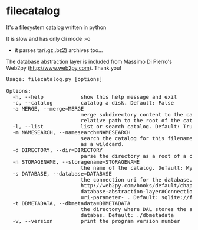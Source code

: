# filecatalog

It's a filesystem catalog written in python

It is slow and has only cli mode :-o

* it parses tar(.gz,.bz2) archives too...

The database abstraction layer is included from  Massimo Di Pierro's Web2py (http://www.web2py.com). Thank you!
<pre>
Usage: filecatalog.py [options]
 
Options:
  -h, --help            show this help message and exit
  -c, --catalog         catalog a disk. Default: False
  -a MERGE, --merge=MERGE
                        merge subdirectory content to the catalog. It have to
                        relative path to the root of the catalog! Default: ''
  -l, --list            list or search catalog. Default: True
  -m NAMESEARCH, --namesearch=NAMESEARCH
                        search the catalog for this filename. You can use '%'
                        as a wildcard.
  -d DIRECTORY, --dir=DIRECTORY
                        parse the directory as a root of a catalog
  -n STORAGENAME, --storagename=STORAGENAME
                        the name of the catalog. Default: MyHDD
  -s DATABASE, --database=DATABASE
                        the connection uri for the database. Look for it in
                        http://web2py.com/books/default/chapter/29/06/the-
                        database-abstraction-layer#Connection-strings--the-
                        uri-parameter- . Default: sqlite://filecatalog.sqlite
  -t DBMETADATA, --dbmetadata=DBMETADATA
                        the directory where DAL stores the structure of the
                        databas. Default: ./dbmetadata
  -v, --version         print the program version number

</pre>
